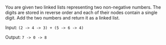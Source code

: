 You are given two linked lists representing two non-negative numbers. 
The digits are stored in reverse order and each of their nodes contain a single digit. 
Add the two numbers and return it as a linked list.

Input: `(2 -> 4 -> 3) + (5 -> 6 -> 4)`

Output: `7 -> 0 -> 8`